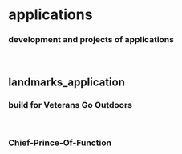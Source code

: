 # applications
### development and projects of applications

<br>

## landmarks_application
### build for Veterans Go Outdoors

<br>

### Chief-Prince-Of-Function
